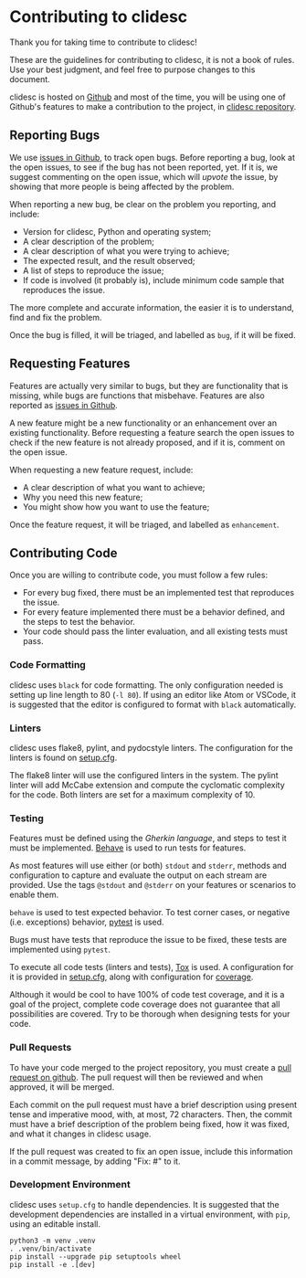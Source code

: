 Contributing to clidesc
=======================

Thank you for taking time to contribute to clidesc!

These are the guidelines for contributing to clidesc, it is not a book of
rules. Use your best judgment, and feel free to purpose changes to this document.

clidesc is hosted on [Github](https://github.com) and most of the time,
you will be using one of Github's features to make a contribution to the
project, in [clidesc repository](https://github.com/rafasgj/clidesc).

Reporting Bugs
--------------

We use [issues in Github](https://github.com/rafasgj/clidesc/issues), to
track open bugs. Before reporting a bug, look at the open issues, to see
if the bug has not been reported, yet. If it is, we suggest commenting on
the open issue, which will _upvote_ the issue, by showing that more people
is being affected by the problem.

When reporting a new bug, be clear on the problem you reporting, and include:

* Version for clidesc, Python and operating system;
* A clear description of the problem;
* A clear description of what you were trying to achieve;
* The expected result, and the result observed;
* A list of steps to reproduce the issue;
* If code is involved (it probably is), include minimum code sample that
  reproduces the issue.

The more complete and accurate information, the easier it is to understand,
find and fix the problem.

Once the bug is filled, it will be triaged, and labelled as `bug`, if it
will be fixed.


Requesting Features
-------------------

Features are actually very similar to bugs, but they are functionality that
is missing, while bugs are functions that misbehave. Features are also
reported as [issues in Github](https://github.com/rafasgj/clidesc/issues).

A new feature might be a new functionality or an enhancement over an
existing functionality. Before requesting a feature search the open issues
to check if the new feature is not already proposed, and if it is, comment
on the open issue.

When requesting a new feature request, include:

* A clear description of what you want to achieve;
* Why you need this new feature;
* You might show how you want to use the feature;

Once the feature request, it will be triaged, and labelled as `enhancement`.


Contributing Code
-----------------

Once you are willing to contribute code, you must follow a few rules:

* For every bug fixed, there must be an implemented test that reproduces
  the issue.
* For every feature implemented there must be a behavior defined, and the
  steps to test the behavior.
* Your code should pass the linter evaluation, and all existing tests must
  pass.

### Code Formatting

clidesc uses `black` for code formatting. The only configuration needed is
setting up line length to 80 (`-l 80`). If using an editor like Atom or
VSCode, it is suggested that the editor is configured to format with `black`
automatically.

### Linters

clidesc uses flake8, pylint, and pydocstyle linters. The configuration for
the linters is found on [setup.cfg](setup.cfg).

The flake8 linter will use the configured linters in the system. The pylint
linter will add McCabe extension and compute the cyclomatic complexity for
the code. Both linters are set for a maximum complexity of 10.

### Testing

Features must be defined using the _Gherkin language_, and steps to test it
must be implemented. [Behave](http://github.com/behave/behave) is used to
run tests for features.

As most features will use either (or both) `stdout` and `stderr`, methods
and configuration to capture and evaluate the output on each stream are
provided. Use the tags `@stdout` and `@stderr` on your features or scenarios
to enable them.

`behave` is used to test expected behavior. To test corner cases, or negative
(i.e. exceptions) behavior, [pytest](https;//pytest.org) is used.

Bugs must have tests that reproduce the issue to be fixed, these tests are
implemented using `pytest`.

To execute all code tests (linters and tests), [Tox](https://tox.readthedocs.io)
is used. A configuration for it is provided in [setup.cfg](setup.cfg), along
with configuration for [coverage](https://github.com/nedbat/coveragepy).

Although it would be cool to have 100% of code test coverage, and it is a
goal of the project, complete code coverage does not guarantee that all
possibilities are covered. Try to be thorough when designing tests for your
code.

### Pull Requests

To have your code merged to the project repository, you must create a
[pull request on github](https://github.com/rafasgj/clidesc/pulls). The
pull request will then be reviewed and when approved, it will be merged.

Each commit on the pull request must have a brief description using
present tense and imperative mood, with, at most, 72 characters.
Then, the commit must have a brief description of the problem being fixed,
how it was fixed, and what it changes in clidesc usage.

If the pull request was created to fix an open issue, include this
information in a commit message, by adding "Fix: #<issue number>" to it.

### Development Environment

clidesc uses `setup.cfg` to handle dependencies. It is suggested that the
development dependencies are installed in a virtual environment, with `pip`,
using an editable install.

```
python3 -m venv .venv
. .venv/bin/activate
pip install --upgrade pip setuptools wheel
pip install -e .[dev]
```
